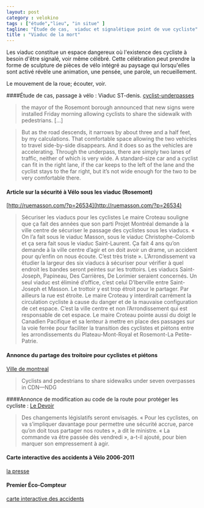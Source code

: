 ```yaml
---
layout: post  
category : velokino  
tags : ["étude","lieu", "in situe" ]  
tagline: "Étude de cas,  viaduc et signalétique point de vue cycliste"  
title : "Viaduc de la mort"
---
```


Les viaduc constitue un espace dangereux où l'existence des cycliste à besoin d'être signalé,  voir même célébré.  Cette célébration peut prendre la forme de sculpture de pièces de vélo intégré au paysage qui lorsqu'elles sont activé révèle une animation,  une pensée,  une parole,  un recueillement.

Le mouvement de la roue;  écouter,  voir.
 


####Étude de cas,  passage à vélo : Viaduc ST-denis.
[cyclist-underpasses](http://blog.fagstein.com/2014/05/02/cyclist-underpasses/)

>the mayor of the Rosemont borough announced that new signs were installed Friday morning allowing cyclists to share the sidewalk with pedestrians.
[...]

>But as the road descends, it narrows by about three and a half feet, by my calculations. That comfortable space allowing the two vehicles to travel side-by-side disappears. And it does so as the vehicles are accelerating. Through the underpass, there are simply two lanes of traffic, neither of which is very wide. A standard-size car and a cyclist can fit in the right lane, if the car keeps to the left of the lane and the cyclist stays to the far right, but it’s not wide enough for the two to be very comfortable there.


#### Article sur la sécurité à Vélo sous les viaduc (Rosemont)
[http://ruemasson.com/?p=26534](http://ruemasson.com/?p=26534)
> Sécuriser les viaducs pour les cyclistes
Le maire Croteau souligne que ça fait des années que son parti Projet Montréal demande à la ville centre de sécuriser le passage des cyclistes sous les viaducs. « On l’a fait sous le viaduc Masson, sous le viaduc Christophe-Colomb et ça sera fait sous le viaduc Saint-Laurent. Ça fait 4 ans qu’on demande à la ville centre d’agir et on doit avoir un drame, un accident pour qu’enfin on nous écoute. C’est très triste ».
L’Arrondissement va étudier la largeur des six viaducs à sécuriser pour vérifier à quel endroit les bandes seront peintes sur les trottoirs. Les viaducs Saint-Joseph, Papineau, Des Carrières, De Lorimier seraient concernés.
Un seul viaduc est éliminé d’office, c’est celui D’Iberville entre Saint-Joseph et Masson. Le trottoir y est trop étroit pour le partager. Par ailleurs la rue est étroite. Le maire Croteau y interdirait carrément la circulation cycliste à cause du danger et de la mauvaise configuration de cet espace. C’est la ville centre et non l’Arrondissement qui est responsable de cet espace.
Le maire Croteau pointe aussi du doigt le Canadien Pacifique et sa lenteur à mettre en place des passages sur la voie ferrée pour faciliter la transition des cyclistes et piétons entre les arrondissements du Plateau-Mont-Royal et Rosemont-La Petite-Patrie.

#### Annonce du partage des troitoire pour cyclistes et piétons
[Ville de montreal](http://ville.montreal.qc.ca/portal/page?_pageid=7657,83097570&_dad=portal&_schema=PORTAL&id=9244&ret=/pls/portal/url/page/arrond_cdn_en/rep_annonces/rep_actualites/coll_actualites)
> Cyclists and pedestrians to share sidewalks under seven overpasses in CDN—NDG

####Annonce de modification au code de la route pour protéger les cycliste :
[Le Devoir](http://www.ledevoir.com/politique/quebec/406956/deces-d-une-cycliste-quebec-va-modifier-le-code-de-securite-routiere)

>Des changements législatifs seront envisagés. « Pour les cyclistes, on va s’impliquer davantage pour permettre une sécurité accrue, parce qu’on doit tous partager nos routes », a dit le ministre. « La commande va être passée dès vendredi », a-t-il ajouté, pour bien marquer son empressement à agir.



#### Carte interactive des accidents à Vélo 2006-2011
[la presse](http://www.lapresse.ca/multimedias/201404/30/01-4762423-carte-des-accidents-impliquant-des-velos-dans-la-grande-region-de-montreal.php)

#### Premier Éco-Compteur

[carte interactive des accidents](http://www.lapresse.ca/videos/actualites/201303/18/46-1-premier-eco-compteur-a-montreal.php/4973acabc7e044ea88e41d95c47c7ba5)